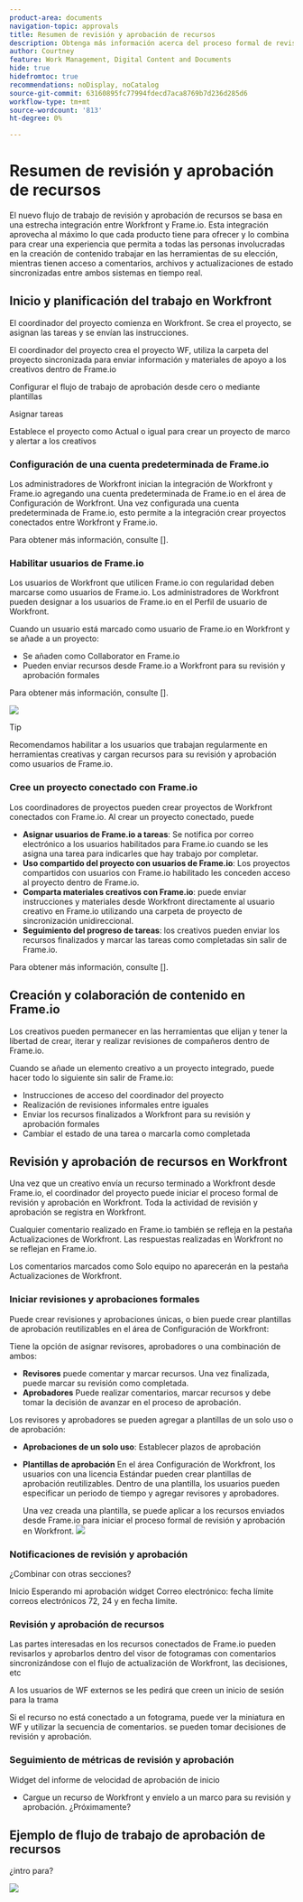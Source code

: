 ```yaml
---
product-area: documents
navigation-topic: approvals
title: Resumen de revisión y aprobación de recursos
description: Obtenga más información acerca del proceso formal de revisión y aprobación en Workfront.
author: Courtney
feature: Work Management, Digital Content and Documents
hide: true
hidefromtoc: true
recommendations: noDisplay, noCatalog
source-git-commit: 63160895fc77994fdecd7aca8769b7d236d285d6
workflow-type: tm+mt
source-wordcount: '813'
ht-degree: 0%

---
```



# Resumen de revisión y aprobación de recursos

El nuevo flujo de trabajo de revisión y aprobación de recursos se basa en una estrecha integración entre Workfront y Frame.io. Esta integración aprovecha al máximo lo que cada producto tiene para ofrecer y lo combina para crear una experiencia que permita a todas las personas involucradas en la creación de contenido trabajar en las herramientas de su elección, mientras tienen acceso a comentarios, archivos y actualizaciones de estado sincronizadas entre ambos sistemas en tiempo real.

<!-- link to frame docs-->

## Inicio y planificación del trabajo en Workfront

El coordinador del proyecto comienza en Workfront. Se crea el proyecto, se asignan las tareas y se envían las instrucciones.

El coordinador del proyecto crea el proyecto WF, utiliza la carpeta del proyecto sincronizada para enviar información y materiales de apoyo a los creativos dentro de Frame.io

Configurar el flujo de trabajo de aprobación desde cero o mediante plantillas

Asignar tareas

Establece el proyecto como Actual o igual para crear un proyecto de marco y alertar a los creativos

### Configuración de una cuenta predeterminada de Frame.io

Los administradores de Workfront inician la integración de Workfront y Frame.io agregando una cuenta predeterminada de Frame.io en el área de Configuración de Workfront. Una vez configurada una cuenta predeterminada de Frame.io, esto permite a la integración crear proyectos conectados entre Workfront y Frame.io.

Para obtener más información, consulte [].


<!-- in procedure article we need to cover how groups work with projects and how the frame account is associated with a group. And that accounts other than the default can be added on a 1:1 basis using the dev token. -->


### Habilitar usuarios de Frame.io

Los usuarios de Workfront que utilicen Frame.io con regularidad deben marcarse como usuarios de Frame.io. Los administradores de Workfront pueden designar a los usuarios de Frame.io en el Perfil de usuario de Workfront.

Cuando un usuario está marcado como usuario de Frame.io en Workfront y se añade a un proyecto:

* Se añaden como Collaborator en Frame.io
* Pueden enviar recursos desde Frame.io a Workfront para su revisión y aprobación formales

Para obtener más información, consulte [].

![](assets/Frame-enabled-user.png)

>[!TIP]
>
>Recomendamos habilitar a los usuarios que trabajan regularmente en herramientas creativas y cargan recursos para su revisión y aprobación como usuarios de Frame.io.

### Cree un proyecto conectado con Frame.io

Los coordinadores de proyectos pueden crear proyectos de Workfront conectados con Frame.io. Al crear un proyecto conectado, puede

* **Asignar usuarios de Frame.io a tareas**: Se notifica por correo electrónico a los usuarios habilitados para Frame.io cuando se les asigna una tarea para indicarles que hay trabajo por completar.
* **Uso compartido del proyecto con usuarios de Frame.io**: Los proyectos compartidos con usuarios con Frame.io habilitado les conceden acceso al proyecto dentro de Frame.io.
* **Comparta materiales creativos con Frame.io**: puede enviar instrucciones y materiales desde Workfront directamente al usuario creativo en Frame.io utilizando una carpeta de proyecto de sincronización unidireccional.
* **Seguimiento del progreso de tareas**: los creativos pueden enviar los recursos finalizados y marcar las tareas como completadas sin salir de Frame.io.

Para obtener más información, consulte [].

<!--Preassign approval templates to asks coming in the future-->


## Creación y colaboración de contenido en Frame.io

Los creativos pueden permanecer en las herramientas que elijan y tener la libertad de crear, iterar y realizar revisiones de compañeros dentro de Frame.io.

Cuando se añade un elemento creativo a un proyecto integrado, puede hacer todo lo siguiente sin salir de Frame.io:

* Instrucciones de acceso del coordinador del proyecto
* Realización de revisiones informales entre iguales
* Enviar los recursos finalizados a Workfront para su revisión y aprobación formales
* Cambiar el estado de una tarea o marcarla como completada
<!-- * Notification of decision
* Upload new versions of connected assets marked as needs more work < will automatically connect>-->


## Revisión y aprobación de recursos en Workfront

Una vez que un creativo envía un recurso terminado a Workfront desde Frame.io, el coordinador del proyecto puede iniciar el proceso formal de revisión y aprobación en Workfront. Toda la actividad de revisión y aprobación se registra en Workfront.

Cualquier comentario realizado en Frame.io también se refleja en la pestaña Actualizaciones de Workfront. Las respuestas realizadas en Workfront no se reflejan en Frame.io.

Los comentarios marcados como Solo equipo no aparecerán en la pestaña Actualizaciones de Workfront.

### Iniciar revisiones y aprobaciones formales

Puede crear revisiones y aprobaciones únicas, o bien puede crear plantillas de aprobación reutilizables en el área de Configuración de Workfront:

Tiene la opción de asignar revisores, aprobadores o una combinación de ambos:

* **Revisores** puede comentar y marcar recursos. Una vez finalizada, puede marcar su revisión como completada. <!--example of when to add reviewers-->
* **Aprobadores** Puede realizar comentarios, marcar recursos y debe tomar la decisión de avanzar en el proceso de aprobación.

Los revisores y aprobadores se pueden agregar a plantillas de un solo uso o de aprobación:

<!--can also assign teams and set deadline-->

* **Aprobaciones de un solo uso**: Establecer plazos de aprobación

* **Plantillas de aprobación**
En el área Configuración de Workfront, los usuarios con una licencia Estándar pueden crear plantillas de aprobación reutilizables. Dentro de una plantilla, los usuarios pueden especificar un periodo de tiempo y agregar revisores y aprobadores. <!--do we want to mention any upcoming plans here? -->

  Una vez creada una plantilla, se puede aplicar a los recursos enviados desde Frame.io para iniciar el proceso formal de revisión y aprobación en Workfront.
  ![](assets/assign-template.png)

<!-- can set timreframe which calculates deadline once approval is started. >

    For more information, see [Create and manage Approval Templates](/)<!--don't forget link-->

### Notificaciones de revisión y aprobación

¿Combinar con otras secciones?

Inicio Esperando mi aprobación widget Correo electrónico: fecha límite correos electrónicos 72, 24 y en fecha límite.

<!-- upload assets directly to workfront to be reviewed in Frame.io/ Will have to send manually at first

Reviewer/approver needs to go through email to get to frame vier
-->

### Revisión y aprobación de recursos

Las partes interesadas en los recursos conectados de Frame.io pueden revisarlos y aprobarlos dentro del visor de fotogramas con comentarios sincronizándose con el flujo de actualización de Workfront, las decisiones, etc

<!-- include screenshot from frame.io-->

A los usuarios de WF externos se les pedirá que creen un inicio de sesión para la trama

Si el recurso no está conectado a un fotograma, puede ver la miniatura en WF y utilizar la secuencia de comentarios. se pueden tomar decisiones de revisión y aprobación.

### Seguimiento de métricas de revisión y aprobación

Widget del informe de velocidad de aprobación de inicio

<!--
### Published approved assets to Adobe Experience Manager Assets

Use the native integration to send approved assets to AEM.
-->


* Cargue un recurso de Workfront y envíelo a un marco para su revisión y aprobación. ¿Próximamente?

## Ejemplo de flujo de trabajo de aprobación de recursos

¿intro para?

![](assets/example-workflow.png) <!-- probbly need a different version of this but add something similar rather than typing all out?-->